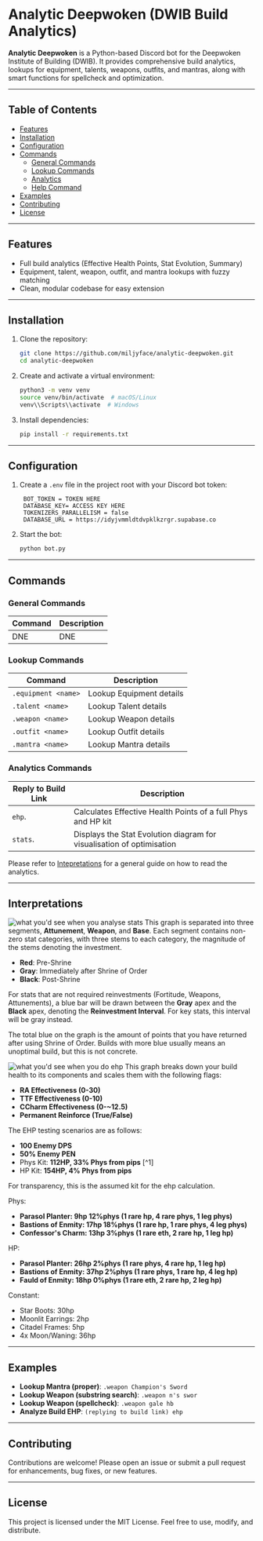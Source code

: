 # Analytic Deepwoken (DWIB Build Analytics)

**Analytic Deepwoken** is a Python-based Discord bot for the Deepwoken Institute of Building (DWIB). It provides comprehensive build analytics, lookups for equipment, talents, weapons, outfits, and mantras, along with smart functions for spellcheck and optimization.

---

## Table of Contents

- [Features](#features)
- [Installation](#installation)
- [Configuration](#configuration)
- [Commands](#commands)
  - [General Commands](#general-commands)
  - [Lookup Commands](#lookup-commands)
  - [Analytics](#analytics-commands)
  - [Help Command](#help-command)
- [Examples](#examples)
- [Contributing](#contributing)
- [License](#license)

---

## Features

- Full build analytics (Effective Health Points, Stat Evolution, Summary)
- Equipment, talent, weapon, outfit, and mantra lookups with fuzzy matching
- Clean, modular codebase for easy extension

---

## Installation

1. Clone the repository:
   ```bash
   git clone https://github.com/miljyface/analytic-deepwoken.git
   cd analytic-deepwoken
   ```
2. Create and activate a virtual environment:
   ```bash
   python3 -m venv venv
   source venv/bin/activate  # macOS/Linux
   venv\\Scripts\\activate  # Windows
   ```
3. Install dependencies:
   ```bash
   pip install -r requirements.txt
   ```

---

## Configuration

1. Create a `.env` file in the project root with your Discord bot token:
   ```dotenv
    BOT_TOKEN = TOKEN HERE
    DATABASE_KEY= ACCESS KEY HERE
    TOKENIZERS_PARALLELISM = false
    DATABASE_URL = https://idyjvmmldtdvpklkzrgr.supabase.co
   ```
2. Start the bot:
   ```bash
   python bot.py
   ```

---

## Commands

### General Commands

| Command        | Description                                  |
| -------------- | -------------------------------------------- |
| DNE            | DNE                                          |

### Lookup Commands

| Command                     | Description                                  |
| --------------------------- | -------------------------------------------- |
| `.equipment <name>`   | Lookup Equipment details                     |
| `.talent <name>`      | Lookup Talent details                        |
| `.weapon <name>`      | Lookup Weapon details                        |
| `.outfit <name>`      | Lookup Outfit details                        |
| `.mantra <name>`      | Lookup Mantra details                        |

### Analytics Commands

| Reply to Build Link         | Description                                          |
| --------------------------- | ---------------------------------------------------- |
| `ehp`.                      | Calculates Effective Health Points of a full Phys and HP kit |
| `stats`.                    | Displays the Stat Evolution diagram for visualisation of optimisation |

Please refer to [Intepretations](#interpretations) for a general guide on how to read the analytics.

---

## Interpretations
![what you'd see when you analyse stats](assets/evo_plot.webp)
This graph is separated into three segments, **Attunement**, **Weapon**, and **Base**. Each segment contains non-zero stat categories, with three stems to each category, the magnitude of the stems denoting the investment. 

- **Red**: Pre-Shrine
- **Gray**: Immediately after Shrine of Order
- **Black**: Post-Shrine

For stats that are not required reinvestments (Fortitude, Weapons, Attunements), a blue bar will be drawn between the **Gray** apex and the **Black** apex, denoting the **Reinvestment Interval**. For key stats, this interval will be gray instead.

The total blue on the graph is the amount of points that you have returned after using Shrine of Order. Builds with more blue usually means an unoptimal build, but this is not concrete.

![what you'd see when you do ehp](assets/kit_breakdown.webp)
This graph breaks down your build health to its components and scales them with the following flags:

- **RA Effectiveness (0-30)**
- **TTF Effectiveness (0-10)**
- **CCharm Effectiveness (0-~12.5)**
- **Permanent Reinforce (True/False)**

The EHP testing scenarios are as follows:

- **100 Enemy DPS**
- **50% Enemy PEN**
- Phys Kit: **112HP, 33% Phys from pips** [^1]
- HP Kit: **154HP, 4% Phys from pips** 

For transparency, this is the assumed kit for the ehp calculation.

Phys:
- **Parasol Planter: 9hp 12%phys (1 rare hp, 4 rare phys, 1 leg phys)**
- **Bastions of Enmity: 17hp 18%phys (1 rare hp, 1 rare phys, 4 leg phys)**
- **Confessor's Charm: 13hp 3%phys (1 rare eth, 2 rare hp, 1 leg hp)**

HP:
- **Parasol Planter: 26hp 2%phys (1 rare phys, 4 rare hp, 1 leg hp)**
- **Bastions of Enmity: 37hp 2%phys (1 rare phys, 1 rare hp, 4 leg hp)**
- **Fauld of Enmity: 18hp 0%phys (1 rare eth, 2 rare hp, 2 leg hp)**

Constant:

- Star Boots: 30hp
- Moonlit Earrings: 2hp
- Citadel Frames: 5hp
- 4x Moon/Waning: 36hp

---

## Examples

- **Lookup Mantra (proper)**:  `.weapon Champion's Sword`
- **Lookup Weapon (substring search)**:  `.weapon n's swor`
- **Lookup Weapon (spellcheck)**: `.weapon gale hb`
- **Analyze Build EHP**: `(replying to build link) ehp`
---

## Contributing

Contributions are welcome! Please open an issue or submit a pull request for enhancements, bug fixes, or new features.

---

## License

This project is licensed under the MIT License. Feel free to use, modify, and distribute.



